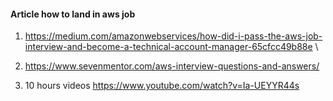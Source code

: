 #### Article how to land in aws job
1. https://medium.com/amazonwebservices/how-did-i-pass-the-aws-job-interview-and-become-a-technical-account-manager-65cfcc49b88e \

2. https://www.sevenmentor.com/aws-interview-questions-and-answers/


3. 10 hours videos
https://www.youtube.com/watch?v=Ia-UEYYR44s
